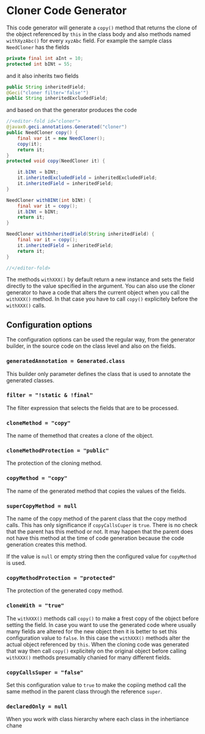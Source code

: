 # Cloner Code Generator

<!-- snip Cloner_head regex="replace='|^~s~*~s||' replace='|~s*~*/||' replace='|/~*~*||' tilde='yes'"-->

This code generator will generate a `copy()` method that returns the
clone of the object referenced by `this` in the class body and also
methods named `withXyzAbc()` for every `xyzAbc` field. For example the
sample class `NeedCloner` has the fields

<!-- end snip --> 
<!-- snip NeedCloner_fields trim="to=0"-->
```java
private final int aInt = 10;
protected int bINt = 55;
```

and it also inherits two fields

<!-- snip AbstractNeedCloner_fields trim="to=0"-->
```java
public String inheritedField;
@Geci("cloner filter='false'")
public String inheritedExcludedField;
```

and based on that the generator produces the code

<!-- snip NeedCloner_generated_code trim="to=0"-->
```java
//<editor-fold id="cloner">
@javax0.geci.annotations.Generated("cloner")
public NeedCloner copy() {
    final var it = new NeedCloner();
    copy(it);
    return it;
}
protected void copy(NeedCloner it) {

    it.bINt = bINt;
    it.inheritedExcludedField = inheritedExcludedField;
    it.inheritedField = inheritedField;
}

NeedCloner withBINt(int bINt) {
    final var it = copy();
    it.bINt = bINt;
    return it;
}

NeedCloner withInheritedField(String inheritedField) {
    final var it = copy();
    it.inheritedField = inheritedField;
    return it;
}

//</editor-fold>
```

The methods `withXXX()` by default return a new instance and sets the
field directly to the value specified in the argument. You can also use
the cloner generator to have a code that alters the current object when
you call the `withXXX()` method. In that case you have to call `copy()`
explicitely before the `withXXX()` calls.

## Configuration options

The configuration options can be used the regular way, from the
generator builder, in the source code on the class level and also on the
fields.

### `generatedAnnotation = Generated.class`

This builder only parameter defines the class that is used to annotate
the generated classes.

### `filter = "!static & !final"`

The filter expression that selects the fields that are to be processed.

### `cloneMethod = "copy"`

The name of themethod that creates a clone of the object.

### `cloneMethodProtection = "public"`

The protection of the cloning method.

### `copyMethod = "copy"`

The name of the generated method that copies the values of the fields.

### `superCopyMethod = null`

The name of the copy method of the parent class that the copy method
calls. This has only significance if `copyCallsCuper` is `true`. There
is no check that the parent has this method or not. It may happen that
the parent does not have this method at the time of code generation
because the code generation creates this method.

If the value is `null` or empty string then the configured value for
`copyMethod` is used.

### `copyMethodProtection = "protected"`

The protection of the generated copy method.

### `cloneWith = "true"`

The `withXXX()` methods call `copy()` to make a frest copy of the object
before setting the field. In case you want to use the generated code
where usually many fields are altered for the new object then it is
better to set this configuration value to `false`. In this case the
`withXXX()` methods alter the actual object referenced by `this`. When
the cloning code was generated that way then call `copy()` explicitely
on the original object before calling `withXXX()` methods presumably
chanied for many different fields.

### `copyCallsSuper = "false"`

Set this configuration value to `true` to make the copiing method call
the same method in the parent class through the reference `super`.

### `declaredOnly = null`

When you work with class hierarchy where each class in the inhertiance
chane 
